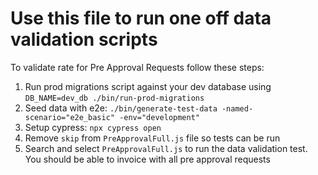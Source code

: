 # Use this file to run one off data validation scripts

To validate rate for Pre Approval Requests follow these steps:

1. Run prod migrations script against your dev database using ```DB_NAME=dev_db ./bin/run-prod-migrations```
2. Seed data with e2e: ```./bin/generate-test-data -named-scenario="e2e_basic" -env="development"```
3. Setup cypress: ```npx cypress open```
4. Remove ```skip``` from ```PreApprovalFull.js``` file so tests can be run
5. Search and select ```PreApprovalFull.js``` to run the data validation test. You should be able to invoice with all pre approval requests